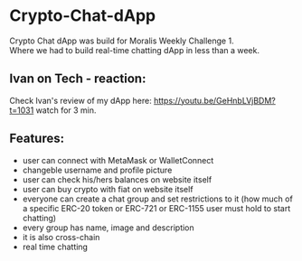 # Crypto-Chat-dApp
Crypto Chat dApp was build for Moralis Weekly Challenge 1. <br>
Where we had to build real-time chatting dApp in less than a week.

## Ivan on Tech - reaction:
Check Ivan's review of my dApp here: https://youtu.be/GeHnbLVjBDM?t=1031 watch for 3 min.

## Features:
- user can connect with MetaMask or WalletConnect
- changeble username and profile picture
- user can check his/hers balances on website itself
- user can buy crypto with fiat on website itself
- everyone can create a chat group and set restrictions to it (how much of a specific ERC-20 token or ERC-721 or ERC-1155 user must hold to start chatting)
- every group has name, image and description
- it is also cross-chain
- real time chatting
